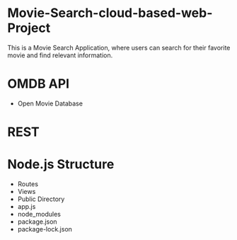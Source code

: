 # Movie-Search-cloud-based-web-Project
This is a Movie Search Application, where users can search for their favorite movie and find relevant information.
# OMDB API
- Open Movie Database

# REST

# Node.js Structure
- Routes
- Views
- Public Directory
- app.js
- node_modules
- package.json
- package-lock.json
